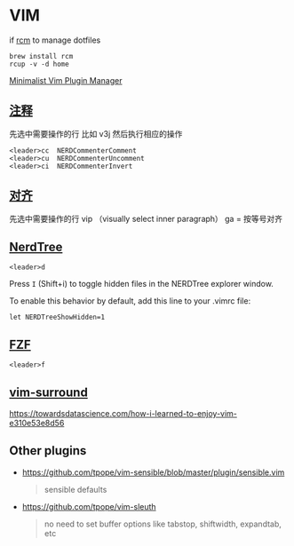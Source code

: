 # VIM

if [rcm](https://github.com/thoughtbot/dotfiles/tree/master#install) to manage dotfiles

```
brew install rcm
rcup -v -d home
```

[Minimalist Vim Plugin Manager](https://github.com/junegunn/vim-plug)

## [注释](https://github.com/preservim/nerdcommenter)

先选中需要操作的行 比如 v3j 然后执行相应的操作

```
<leader>cc  NERDCommenterComment
<leader>cu  NERDCommenterUncomment
<leader>ci  NERDCommenterInvert
```

## [对齐](https://github.com/junegunn/vim-easy-align)

先选中需要操作的行 vip （visually select inner paragraph）
ga = 按等号对齐

## [NerdTree](https://github.com/preservim/nerdtree)

`<leader>d`

Press `I` (Shift+i) to toggle hidden files in the NERDTree explorer window.

To enable this behavior by default, add this line to your .vimrc file:

`let NERDTreeShowHidden=1`


## [FZF](https://github.com/junegunn/fzf.vim)

`<leader>f`

## [vim-surround](https://github.com/tpope/vim-surround)

https://towardsdatascience.com/how-i-learned-to-enjoy-vim-e310e53e8d56

## Other plugins

- https://github.com/tpope/vim-sensible/blob/master/plugin/sensible.vim
    
  > sensible defaults

- https://github.com/tpope/vim-sleuth

  > no need to set buffer options like tabstop, shiftwidth, expandtab, etc
